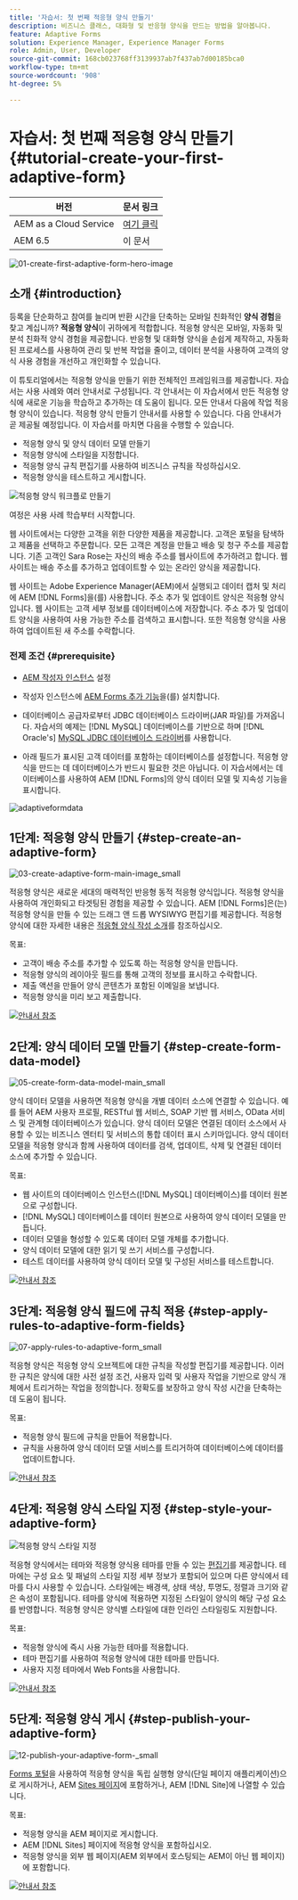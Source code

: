 ```yaml
---
title: '자습서: 첫 번째 적응형 양식 만들기'
description: 비즈니스 클래스, 대화형 및 반응형 양식을 만드는 방법을 알아봅니다.
feature: Adaptive Forms
solution: Experience Manager, Experience Manager Forms
role: Admin, User, Developer
source-git-commit: 168cb023768ff3139937ab7f437ab7d00185bca0
workflow-type: tm+mt
source-wordcount: '908'
ht-degree: 5%

---
```


# 자습서: 첫 번째 적응형 양식 만들기 {#tutorial-create-your-first-adaptive-form}

| 버전 | 문서 링크 |
| -------- | ---------------------------- |
| AEM as a Cloud Service | [여기 클릭](https://experienceleague.adobe.com/docs/experience-manager-cloud-service/content/forms/adaptive-forms-authoring/authoring-adaptive-forms-foundation-components/create-an-adaptive-form-on-forms-cs/creating-adaptive-form.html) |
| AEM 6.5 | 이 문서 |


![01-create-first-adaptive-form-hero-image](assets/01-create-first-adaptive-form-hero-image.png)

## 소개 {#introduction}

등록을 단순화하고 참여를 늘리며 반환 시간을 단축하는 모바일 친화적인 **양식 경험**&#x200B;을 찾고 계십니까? **적응형 양식**&#x200B;이 귀하에게 적합합니다. 적응형 양식은 모바일, 자동화 및 분석 친화적 양식 경험을 제공합니다. 반응형 및 대화형 양식을 손쉽게 제작하고, 자동화된 프로세스를 사용하여 관리 및 반복 작업을 줄이고, 데이터 분석을 사용하여 고객의 양식 사용 경험을 개선하고 개인화할 수 있습니다.

이 튜토리얼에서는 적응형 양식을 만들기 위한 전체적인 프레임워크를 제공합니다. 자습서는 사용 사례와 여러 안내서로 구성됩니다. 각 안내서는 이 자습서에서 만든 적응형 양식에 새로운 기능을 학습하고 추가하는 데 도움이 됩니다. 모든 안내서 다음에 작업 적응형 양식이 있습니다. 적응형 양식 만들기 안내서를 사용할 수 있습니다. 다음 안내서가 곧 제공될 예정입니다. 이 자습서를 마치면 다음을 수행할 수 있습니다.

* 적응형 양식 및 양식 데이터 모델 만들기
* 적응형 양식에 스타일을 지정합니다.
* 적응형 양식 규칙 편집기를 사용하여 비즈니스 규칙을 작성하십시오.
* 적응형 양식을 테스트하고 게시합니다.

![적응형 양식 워크플로 만들기](assets/create-daptive-form-workflow.png)

여정은 사용 사례 학습부터 시작합니다.

웹 사이트에서는 다양한 고객을 위한 다양한 제품을 제공합니다. 고객은 포털을 탐색하고 제품을 선택하고 주문합니다. 모든 고객은 계정을 만들고 배송 및 청구 주소를 제공합니다. 기존 고객인 Sara Rose는 자신의 배송 주소를 웹사이트에 추가하려고 합니다. 웹사이트는 배송 주소를 추가하고 업데이트할 수 있는 온라인 양식을 제공합니다.

웹 사이트는 Adobe Experience Manager(AEM)에서 실행되고 데이터 캡처 및 처리에 AEM [!DNL Forms]을(를) 사용합니다. 주소 추가 및 업데이트 양식은 적응형 양식입니다. 웹 사이트는 고객 세부 정보를 데이터베이스에 저장합니다. 주소 추가 및 업데이트 양식을 사용하여 사용 가능한 주소를 검색하고 표시합니다. 또한 적응형 양식을 사용하여 업데이트된 새 주소를 수락합니다.

### 전제 조건 {#prerequisite}

* [AEM 작성자 인스턴스](https://experienceleague.adobe.com/docs/experience-manager-65-lts/content/implementing/deploying/deploying/deploy.html#author-and-publish-installs) 설정
* 작성자 인스턴스에 [AEM Forms 추가 기능](../../forms/using/installing-configuring-aem-forms-osgi.md)을(를) 설치합니다.
* 데이터베이스 공급자로부터 JDBC 데이터베이스 드라이버(JAR 파일)를 가져옵니다. 자습서의 예제는 [!DNL MySQL] 데이터베이스를 기반으로 하며 [!DNL Oracle's] [MySQL JDBC 데이터베이스 드라이버](https://dev.mysql.com/downloads/connector/j/5.1.html)를 사용합니다.

* 아래 필드가 표시된 고객 데이터를 포함하는 데이터베이스를 설정합니다. 적응형 양식을 만드는 데 데이터베이스가 반드시 필요한 것은 아닙니다. 이 자습서에서는 데이터베이스를 사용하여 AEM [!DNL Forms]의 양식 데이터 모델 및 지속성 기능을 표시합니다.

![adaptiveformdata](assets/adaptiveformdata.png)

## 1단계: 적응형 양식 만들기 {#step-create-an-adaptive-form}

![03-create-adaptive-form-main-image_small](assets/03-create-adaptive-form-main-image_small.png)

적응형 양식은 새로운 세대의 매력적인 반응형 동적 적응형 양식입니다. 적응형 양식을 사용하여 개인화되고 타겟팅된 경험을 제공할 수 있습니다. AEM [!DNL Forms]은(는) 적응형 양식을 만들 수 있는 드래그 앤 드롭 WYSIWYG 편집기를 제공합니다. 적응형 양식에 대한 자세한 내용은 [적응형 양식 작성 소개](../../forms/using/introduction-forms-authoring.md)를 참조하십시오.

목표:

* 고객이 배송 주소를 추가할 수 있도록 하는 적응형 양식을 만듭니다.
* 적응형 양식의 레이아웃 필드를 통해 고객의 정보를 표시하고 수락합니다.
* 제출 액션을 만들어 양식 콘텐츠가 포함된 이메일을 보냅니다.
* 적응형 양식을 미리 보고 제출합니다.

[![안내서 참조](assets/see-the-guide-sm.png)](create-adaptive-form.md)

## 2단계: 양식 데이터 모델 만들기 {#step-create-form-data-model}

![05-create-form-data-model-main_small](assets/05-create-form-data-model-main_small.png)

양식 데이터 모델을 사용하면 적응형 양식을 개별 데이터 소스에 연결할 수 있습니다. 예를 들어 AEM 사용자 프로필, RESTful 웹 서비스, SOAP 기반 웹 서비스, OData 서비스 및 관계형 데이터베이스가 있습니다. 양식 데이터 모델은 연결된 데이터 소스에서 사용할 수 있는 비즈니스 엔터티 및 서비스의 통합 데이터 표시 스키마입니다. 양식 데이터 모델을 적응형 양식과 함께 사용하여 데이터를 검색, 업데이트, 삭제 및 연결된 데이터 소스에 추가할 수 있습니다.

목표:

* 웹 사이트의 데이터베이스 인스턴스([!DNL MySQL] 데이터베이스)를 데이터 원본으로 구성합니다.
* [!DNL MySQL] 데이터베이스를 데이터 원본으로 사용하여 양식 데이터 모델을 만듭니다.
* 데이터 모델을 형성할 수 있도록 데이터 모델 개체를 추가합니다.
* 양식 데이터 모델에 대한 읽기 및 쓰기 서비스를 구성합니다.
* 테스트 데이터를 사용하여 양식 데이터 모델 및 구성된 서비스를 테스트합니다.

[![안내서 참조](assets/see-the-guide-sm.png)](create-form-data-model.md)

## 3단계: 적응형 양식 필드에 규칙 적용 {#step-apply-rules-to-adaptive-form-fields}

![07-apply-rules-to-adaptive-form_small](assets/07-apply-rules-to-adaptive-form_small.png)

적응형 양식은 적응형 양식 오브젝트에 대한 규칙을 작성할 편집기를 제공합니다. 이러한 규칙은 양식에 대한 사전 설정 조건, 사용자 입력 및 사용자 작업을 기반으로 양식 개체에서 트리거하는 작업을 정의합니다. 정확도를 보장하고 양식 작성 시간을 단축하는 데 도움이 됩니다.

목표:

* 적응형 양식 필드에 규칙을 만들어 적용합니다.
* 규칙을 사용하여 양식 데이터 모델 서비스를 트리거하여 데이터베이스에 데이터를 업데이트합니다.

[![안내서 참조](assets/see-the-guide-sm.png)](apply-rules-to-adaptive-form-fields.md)

## 4단계: 적응형 양식 스타일 지정 {#step-style-your-adaptive-form}

![적응형 양식 스타일 지정](/help/forms/using/assets/09-style-your-adaptive-form-small.png)

적응형 양식에서는 테마와 적응형 양식용 테마를 만들 수 있는 [편집기](../../forms/using/themes.md)를 제공합니다. 테마에는 구성 요소 및 패널의 스타일 지정 세부 정보가 포함되어 있으며 다른 양식에서 테마를 다시 사용할 수 있습니다. 스타일에는 배경색, 상태 색상, 투명도, 정렬과 크기와 같은 속성이 포함됩니다. 테마를 양식에 적용하면 지정된 스타일이 양식의 해당 구성 요소를 반영합니다. 적응형 양식은 양식별 스타일에 대한 인라인 스타일링도 지원합니다.

목표:

* 적응형 양식에 즉시 사용 가능한 테마를 적용합니다.
* 테마 편집기를 사용하여 적응형 양식에 대한 테마를 만듭니다.
* 사용자 지정 테마에서 Web Fonts을 사용합니다.

[![안내서 참조](assets/see-the-guide-sm.png)](style-your-adaptive-form.md)

## 5단계: 적응형 양식 게시 {#step-publish-your-adaptive-form}

![12-publish-your-adaptive-form-_small](assets/12-publish-your-adaptive-form-_small.png)

[Forms 포털](../../forms/using/introduction-publishing-forms.md)을 사용하여 적응형 양식을 독립 실행형 양식(단일 페이지 애플리케이션)으로 게시하거나, AEM [Sites 페이지](/help/forms/using/embed-adaptive-form-aem-sites.md)에 포함하거나, AEM [!DNL Site]에 나열할 수 있습니다.

목표:

* 적응형 양식을 AEM 페이지로 게시합니다.
* AEM [!DNL Sites] 페이지에 적응형 양식을 포함하십시오.
* 적응형 양식을 외부 웹 페이지(AEM 외부에서 호스팅되는 AEM이 아닌 웹 페이지)에 포함합니다.

[![안내서 참조](assets/see-the-guide-sm.png)](publish-your-adaptive-form.md)
